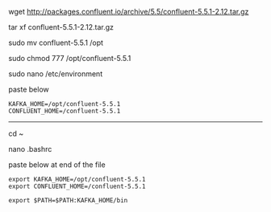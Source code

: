 

wget http://packages.confluent.io/archive/5.5/confluent-5.5.1-2.12.tar.gz


tar xf confluent-5.5.1-2.12.tar.gz


sudo mv confluent-5.5.1 /opt

sudo chmod 777 /opt/confluent-5.5.1


sudo nano /etc/environment

paste below

```
KAFKA_HOME=/opt/confluent-5.5.1
CONFLUENT_HOME=/confluent-5.5.1
```

----

cd ~ 

nano .bashrc 



paste below at end of the file

```
export KAFKA_HOME=/opt/confluent-5.5.1
export CONFLUENT_HOME=/confluent-5.5.1

export $PATH=$PATH:KAFKA_HOME/bin
```
